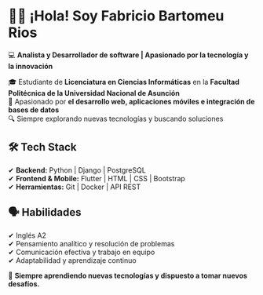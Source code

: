 # 👋🏻 ¡Hola! Soy Fabricio Bartomeu Rios  

💻 **Analista y Desarrollador de software | Apasionado por la tecnología y la innovación**  

🎓 Estudiante de **Licenciatura en Ciencias Informáticas** en la **Facultad Politécnica de la Universidad Nacional de Asunción**  
🚀 Apasionado por **el desarrollo web, aplicaciones móviles e integración de bases de datos**  
🔍 Siempre explorando nuevas tecnologías y buscando soluciones  

## 🛠️ Tech Stack  
✔ **Backend:** Python | Django | PostgreSQL  
✔ **Frontend & Mobile:** Flutter | HTML | CSS | Bootstrap  
✔ **Herramientas:** Git | Docker | API REST  

## 🗣️ Habilidades  
✔ Inglés A2  
✔ Pensamiento analítico y resolución de problemas  
✔ Comunicación efectiva y trabajo en equipo  
✔ Adaptabilidad y aprendizaje continuo   

🌱 **Siempre aprendiendo nuevas tecnologías y dispuesto a tomar nuevos desafíos.**  

<!--
**fabribarttt/fabribarttt** is a ✨ _special_ ✨ repository because its `README.md` (this file) appears on your GitHub profile.

Here are some ideas to get you started:

- 🔭 I’m currently working on ...
- 🌱 I’m currently learning ...
- 👯 I’m looking to collaborate on ...
- 🤔 I’m looking for help with ...
- 💬 Ask me about ...
- 📫 How to reach me: ...
- 😄 Pronouns: ...
- ⚡ Fun fact: ...
-->
